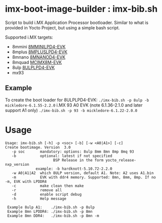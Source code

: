 # imx-boot-image-builder : imx-bib.sh
Script to build i.MX Application Processor bootloader.  Similar to what is provided in Yocto Project, but using a simple bash script.

Supported i.MX targets: 
- 8mmini [8MMINILPD4-EVK](https://www.nxp.com/design/development-boards/i-mx-evaluation-and-development-boards/evaluation-kit-for-the-i-mx-8m-mini-applications-processor:8MMINILPD4-EVK)
- 8mplus [8MPLUSLPD4-EVK](https://www.nxp.com/design/development-boards/i-mx-evaluation-and-development-boards/evaluation-kit-for-the-i-mx-8m-plus-applications-processor:8MPLUSLPD4-EVK)
- 8mnano [8MNANOD4-EVK](https://www.nxp.com/design/development-boards/i-mx-evaluation-and-development-boards/evaluation-kit-for-the-i-mx-8m-nano-applications-processor:8MNANOD4-EVK)
- 8mquad [MCIMX8M-EVK](https://www.nxp.com/design/development-boards/i-mx-evaluation-and-development-boards/evaluation-kit-for-the-i-mx-8m-applications-processor:MCIMX8M-EVK) 
- 8ulp [8ULPLPD4-EVK](https://www.nxp.com/design/design-center/development-boards/i-mx-evaluation-and-development-boards/i-mx-8ulp-evaluation-kit:MCIMX8ULP-EVK)
- mx93

## Example
To create the boot loader for 8ULPLPD4-EVK:
  `./imx-bib.sh -p 8ulp -b mickledore-6.1.55-2.2.0`
i.MX 93 A0 EVK (note 6.1.36-2.1.0 and later support A1 only)
  `./imx-bib.sh -p 93 -b mickledore-6.1.22-2.0.0`
  

# Usage
```
Usage: imx-bib.sh [-h] -p <soc> [-b] [-w <A0|A1>] [-c]
Create bootimage. Version  3.0
   -p soc       mandatory: options: 8ulp 8mm 8mn 8mp 8mq 93
   -b           optional: latest if not specified
                      BSP Release in the form yocto_release-nxp_version
		      example: -b hardknott-5.10.72-2.2.0
   -w A0|A1|A2  which 8ULP version, default A1. Note: A2 uses A1.bin
   -m           EVK with ddr4 memory. Supported: 8mn, 8mm, 8mp. If no -m, EVK with LPDDR4
   -c           make clean then make
   -r           remove all
   -d           enable script debug 
   -h           Help message

 Example 8ulp A1:    ./imx-bib.sh -p 8ulp 
 Example 8mn LPDDR4: ./imx-bib.sh -p 8mn 
 Example 8mn DDR4:   ./imx-bib.sh -p 8mn -m 

 ```
